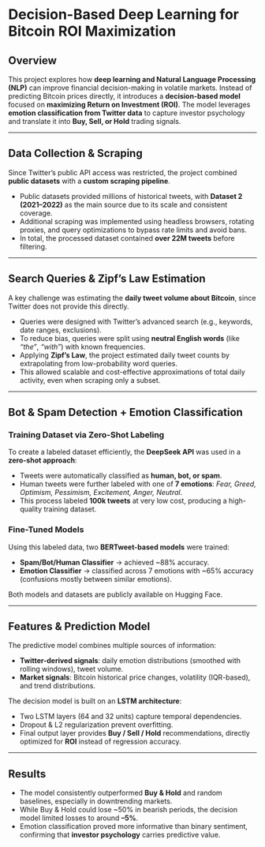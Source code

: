 # Decision-Based Deep Learning for Bitcoin ROI Maximization  

## Overview  
This project explores how **deep learning and Natural Language Processing (NLP)** can improve financial decision-making in volatile markets. Instead of predicting Bitcoin prices directly, it introduces a **decision-based model** focused on **maximizing Return on Investment (ROI)**. The model leverages **emotion classification from Twitter data** to capture investor psychology and translate it into **Buy, Sell, or Hold** trading signals.  

---

## Data Collection & Scraping  
Since Twitter’s public API access was restricted, the project combined **public datasets** with a **custom scraping pipeline**.  
- Public datasets provided millions of historical tweets, with **Dataset 2 (2021–2022)** as the main source due to its scale and consistent coverage.  
- Additional scraping was implemented using headless browsers, rotating proxies, and query optimizations to bypass rate limits and avoid bans.  
- In total, the processed dataset contained **over 22M tweets** before filtering.  

---

## Search Queries & Zipf’s Law Estimation  
A key challenge was estimating the **daily tweet volume about Bitcoin**, since Twitter does not provide this directly.  
- Queries were designed with Twitter’s advanced search (e.g., keywords, date ranges, exclusions).  
- To reduce bias, queries were split using **neutral English words** (like *“the”*, *“with”*) with known frequencies.  
- Applying **Zipf’s Law**, the project estimated daily tweet counts by extrapolating from low-probability word queries.  
- This allowed scalable and cost-effective approximations of total daily activity, even when scraping only a subset.  

---

## Bot & Spam Detection + Emotion Classification  
### Training Dataset via Zero-Shot Labeling  
To create a labeled dataset efficiently, the **DeepSeek API** was used in a **zero-shot approach**:  
- Tweets were automatically classified as **human, bot, or spam**.  
- Human tweets were further labeled with one of **7 emotions**: *Fear, Greed, Optimism, Pessimism, Excitement, Anger, Neutral*.  
- This process labeled **100k tweets** at very low cost, producing a high-quality training dataset.  

### Fine-Tuned Models  
Using this labeled data, two **BERTweet-based models** were trained:  
- **Spam/Bot/Human Classifier** → achieved ~88% accuracy.  
- **Emotion Classifier** → classified across 7 emotions with ~65% accuracy (confusions mostly between similar emotions).  

Both models and datasets are publicly available on Hugging Face.  

---

## Features & Prediction Model  
The predictive model combines multiple sources of information:  
- **Twitter-derived signals**: daily emotion distributions (smoothed with rolling windows), tweet volume.  
- **Market signals**: Bitcoin historical price changes, volatility (IQR-based), and trend distributions.  

The decision model is built on an **LSTM architecture**:  
- Two LSTM layers (64 and 32 units) capture temporal dependencies.  
- Dropout & L2 regularization prevent overfitting.  
- Final output layer provides **Buy / Sell / Hold** recommendations, directly optimized for **ROI** instead of regression accuracy.  

---

## Results  
- The model consistently outperformed **Buy & Hold** and random baselines, especially in downtrending markets.  
- While Buy & Hold could lose ~50% in bearish periods, the decision model limited losses to around **–5%**.  
- Emotion classification proved more informative than binary sentiment, confirming that **investor psychology** carries predictive value.  

